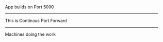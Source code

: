 App builds on Port 5000


-----------


This is Continous Port Forward

---------

Machines doing the work